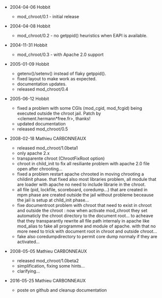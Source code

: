 - 2004-04-06	Hobbit
	* mod_chroot/0.1 - initial release

- 2004-04-08	Hobbit
	* mod_chroot/0.2 - no getppid() heuristics when EAPI is available.

- 2004-11-31	Hobbit
	* mod_chroot/0.3 - with Apache 2.0 support
	
- 2005-01-09	Hobbit
	* getenv()/setenv() instead of flaky getppid().
	* fixed layout to make <IfModule> work as expected.
	* documentation updates.
	* released mod_chroot/0.4

- 2005-06-12	Hobbit
	* fixed a problem with some CGIs (mod_cgid, mod_fcgid)
	  being executed outside the chroot jail.
	  Patch by <clement.hermann*free.fr>, thanks!
	* updated documentation
	* released mod_chroot/0.5

- 2008-02-18	Mathieu CARBONNEAUX
	* released mod_chroot/1.0beta1
	* only apache 2.x
	* transparente chroot (ChrootFixRoot option)
	* chroot in child_init to fix all resiliante problem with apache 2.0 file open after chrooting...
	* fixed a problem restart apache chrooted in moving chrooting a
	  childinit phase. that fixed also most libraries problem, all module that are loader
	  with apache no need to include librarie in the chroot.
	* all file (pid, lockfile, scoreboard, coredump...) that are created in mpm phase are created outside the jail 
	  without probleme beceause the jail is setup at child_init phase...
	* fixe documentroot problem with chroot that need to exist in chroot
	  and outside the chroot : now when activate mod_chroot they set automaticly the chroot directory to the document root... 
	  to acheave that they transparantly rewrite all file path internaly in apache like mod_alias 
	  to fake all programme and module of apache. with that no more need to 
	  trick with document root in chroot and outside chroot...
	* fake also coredumpdirectory to permit core dump normaly if they are activated...

- 2008-05-05	Mathieu CARBONNEAUX
	* released mod_chroot/1.0beta2
	* simplification, fixing some hints...
	* clarifying...
	
- 2016-05-25 Mathieu CARBONNEAUX
	* poste on github and cleanup documentation
